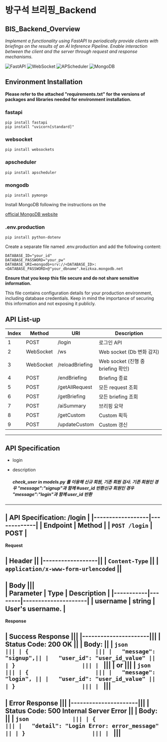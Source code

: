 
방구석 브리핑_Backend
================================================

BIS_Backend_Overview
------------------------------------------------

*Implement a functionality using FastAPI to periodically provide clients with briefings on the results of an AI Inference Pipeline. Enable interaction between the client and the server through request and response mechanisms.*

![FastAPI](https://img.shields.io/badge/FastAPI-005571?style=for-the-badge&logo=fastapi)
![WebSocket](https://img.shields.io/badge/WebSocket-4F4F4F?style=for-the-badge&logo=websocket)
![APScheduler](https://img.shields.io/badge/APScheduler-4285F4?style=for-the-badge&logo=apscheduler)
![MongoDB](https://img.shields.io/badge/MongoDB-47A248?style=for-the-badge&logo=mongodb)

Environment Installation
------------------------
**Please refer to the attached "requirements.txt" for the versions of packages and libraries needed for environment installation.**

### fastapi
```
pip install fastapi
pip install "uvicorn[standard]"
```

### websocket
```
pip install websockets
```

### apscheduler
```
pip install apscheduler
```

### mongodb
```
pip install pymongo
```

Install MongoDB following the instructions on the 

[official MongoDB website](https://www.mongodb.com/try/download/community)



### .env.production
```
pip install python-dotenv
```

Create a separate file named .env.production and add the following content:

```
DATABASE_ID="your_id"
DATABASE_PASSWORD="your_pw"
DATABASE_URI=mongodb+srv://<DATABASE_ID>:<DATABASE_PASSWORD>@"your_dbname".keizkxa.mongodb.net
```

**Ensure that you keep this file secure and do not share sensitive information.**

This file contains configuration details for your production environment, including database credentials. Keep in mind the importance of securing this information and not exposing it publicly.


API List-up
------------

| Index | Method | URI | Description            |
|-------|--------|-----|------------------------|
| 1     | POST   | /login          | 로그인 API              |
| 2    | WebSocket | /ws           | Web socket (Db 변화 감지)  |
| 3    | WebSocket | /reloadBriefing | Web socket (진행 중 briefing 확인) |
| 4     | POST   | /endBriefing    | Briefing 종료          |
| 5     | POST    | /getAllRequest  | 모든 request 조회      |
| 6     | POST    | /getBriefing    | 모든 briefing 조회     |
| 7     | POST    | /aiSummary      | 브리핑 요약            |
| 8     | POST    | /getCustom      | Custom 획득            |
| 9     | POST    | /updateCustom   | Custom 갱신            |


-----------------------

API Specification
-----------------


* login

* description
    ##### check_user in models.py 를 이용해 신규 회원, 기존 회원 검사. 기존 회원인 경우 "message":"signup"과 함께 #user_id 반환신규 회원인 경우 "message":"login"과 함께 user_id 반환

-------------------
| **API Specification: /login** |
|------------------|-------------|
| **Endpoint**     | **Method**  |
| `POST /login`    | POST        |
-------------------

**Request**

| **Header**       ||
|------------------||
| `Content-Type`   ||
|   `application/x-www-form-urlencoded` ||
-------------------

| **Body**         |||     
| Parameter  | Type   | Description         |
|-----------|--------|---------------------|
| username  | string | User's username.    |
-------------------

**Response**

| **Success Response**  |||
|----------------------|||
| **Status Code:** 200 OK ||
| **Body:**             ||
| ```json             |||
| {                    |||
|   "message": "signup",||
|   "user_id": "user_id_value" ||
| }                    |||
| ```                  |||
| or                   |||
| ```json             |||
| {                    |||
|   "message": "login", ||
|   "user_id": "user_id_value" ||
| }                    |||
| ```                  |||
-------------------

| **Error Response**    |||
|----------------------|||
| **Status Code:** 500 Internal Server Error ||
| **Body:**             ||
| ```json             |||
| {                    |||
|   "detail": "Login Error: error_message" ||
| }                    |||
| ```                  |||
-------------------
